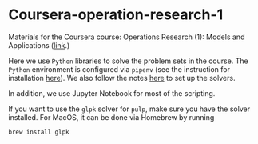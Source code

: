 # Coursera-operation-research-1
Materials for the Coursera course: Operations Research (1): Models and Applications ([link](https://www.coursera.org/learn/operations-research-modeling/home/welcome).)

Here we use `Python` libraries to solve the problem sets in the course. The `Python` environment is configured via `pipenv` (see the instruction for installation [here](https://pipenv-fork.readthedocs.io/en/latest/install.html)). We also follow the notes [here](https://realpython.com/linear-programming-python/) to set up the solvers.

In addition, we use Jupyter Notebook for most of the scripting.

If you want to use the `glpk` solver for `pulp`, make sure you have the solver installed. For MacOS, it can be done via Homebrew by running
~~~sh
brew install glpk
~~~
